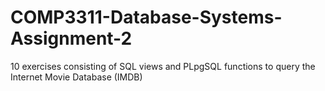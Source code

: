 # COMP3311-Database-Systems-Assignment-2
10 exercises consisting of SQL views and PLpgSQL functions to query the Internet Movie Database (IMDB)
